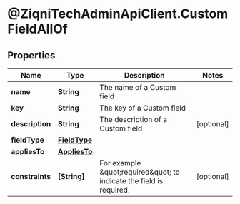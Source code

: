 # @ZiqniTechAdminApiClient.CustomFieldAllOf

## Properties

Name | Type | Description | Notes
------------ | ------------- | ------------- | -------------
**name** | **String** | The name of a Custom field | 
**key** | **String** | The key of a Custom field | 
**description** | **String** | The description of a Custom field | [optional] 
**fieldType** | [**FieldType**](FieldType.md) |  | 
**appliesTo** | [**AppliesTo**](AppliesTo.md) |  | 
**constraints** | **[String]** | For example \&quot;required\&quot; to indicate the field is required. | [optional] 


